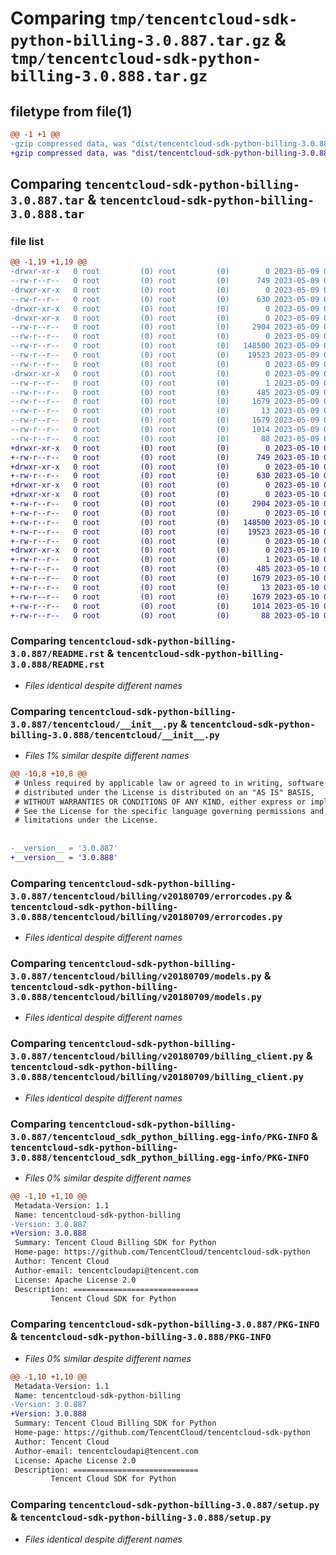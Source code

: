# Comparing `tmp/tencentcloud-sdk-python-billing-3.0.887.tar.gz` & `tmp/tencentcloud-sdk-python-billing-3.0.888.tar.gz`

## filetype from file(1)

```diff
@@ -1 +1 @@
-gzip compressed data, was "dist/tencentcloud-sdk-python-billing-3.0.887.tar", last modified: Tue May  9 02:23:33 2023, max compression
+gzip compressed data, was "dist/tencentcloud-sdk-python-billing-3.0.888.tar", last modified: Wed May 10 01:50:06 2023, max compression
```

## Comparing `tencentcloud-sdk-python-billing-3.0.887.tar` & `tencentcloud-sdk-python-billing-3.0.888.tar`

### file list

```diff
@@ -1,19 +1,19 @@
-drwxr-xr-x   0 root         (0) root         (0)        0 2023-05-09 02:23:33.000000 tencentcloud-sdk-python-billing-3.0.887/
--rw-r--r--   0 root         (0) root         (0)      749 2023-05-09 02:23:32.000000 tencentcloud-sdk-python-billing-3.0.887/README.rst
-drwxr-xr-x   0 root         (0) root         (0)        0 2023-05-09 02:23:33.000000 tencentcloud-sdk-python-billing-3.0.887/tencentcloud/
--rw-r--r--   0 root         (0) root         (0)      630 2023-05-09 02:23:32.000000 tencentcloud-sdk-python-billing-3.0.887/tencentcloud/__init__.py
-drwxr-xr-x   0 root         (0) root         (0)        0 2023-05-09 02:23:33.000000 tencentcloud-sdk-python-billing-3.0.887/tencentcloud/billing/
-drwxr-xr-x   0 root         (0) root         (0)        0 2023-05-09 02:23:33.000000 tencentcloud-sdk-python-billing-3.0.887/tencentcloud/billing/v20180709/
--rw-r--r--   0 root         (0) root         (0)     2904 2023-05-09 02:23:32.000000 tencentcloud-sdk-python-billing-3.0.887/tencentcloud/billing/v20180709/errorcodes.py
--rw-r--r--   0 root         (0) root         (0)        0 2023-05-09 02:23:32.000000 tencentcloud-sdk-python-billing-3.0.887/tencentcloud/billing/v20180709/__init__.py
--rw-r--r--   0 root         (0) root         (0)   148500 2023-05-09 02:23:32.000000 tencentcloud-sdk-python-billing-3.0.887/tencentcloud/billing/v20180709/models.py
--rw-r--r--   0 root         (0) root         (0)    19523 2023-05-09 02:23:32.000000 tencentcloud-sdk-python-billing-3.0.887/tencentcloud/billing/v20180709/billing_client.py
--rw-r--r--   0 root         (0) root         (0)        0 2023-05-09 02:23:32.000000 tencentcloud-sdk-python-billing-3.0.887/tencentcloud/billing/__init__.py
-drwxr-xr-x   0 root         (0) root         (0)        0 2023-05-09 02:23:33.000000 tencentcloud-sdk-python-billing-3.0.887/tencentcloud_sdk_python_billing.egg-info/
--rw-r--r--   0 root         (0) root         (0)        1 2023-05-09 02:23:33.000000 tencentcloud-sdk-python-billing-3.0.887/tencentcloud_sdk_python_billing.egg-info/dependency_links.txt
--rw-r--r--   0 root         (0) root         (0)      485 2023-05-09 02:23:33.000000 tencentcloud-sdk-python-billing-3.0.887/tencentcloud_sdk_python_billing.egg-info/SOURCES.txt
--rw-r--r--   0 root         (0) root         (0)     1679 2023-05-09 02:23:33.000000 tencentcloud-sdk-python-billing-3.0.887/tencentcloud_sdk_python_billing.egg-info/PKG-INFO
--rw-r--r--   0 root         (0) root         (0)       13 2023-05-09 02:23:33.000000 tencentcloud-sdk-python-billing-3.0.887/tencentcloud_sdk_python_billing.egg-info/top_level.txt
--rw-r--r--   0 root         (0) root         (0)     1679 2023-05-09 02:23:33.000000 tencentcloud-sdk-python-billing-3.0.887/PKG-INFO
--rw-r--r--   0 root         (0) root         (0)     1014 2023-05-09 02:23:32.000000 tencentcloud-sdk-python-billing-3.0.887/setup.py
--rw-r--r--   0 root         (0) root         (0)       88 2023-05-09 02:23:33.000000 tencentcloud-sdk-python-billing-3.0.887/setup.cfg
+drwxr-xr-x   0 root         (0) root         (0)        0 2023-05-10 01:50:06.000000 tencentcloud-sdk-python-billing-3.0.888/
+-rw-r--r--   0 root         (0) root         (0)      749 2023-05-10 01:50:06.000000 tencentcloud-sdk-python-billing-3.0.888/README.rst
+drwxr-xr-x   0 root         (0) root         (0)        0 2023-05-10 01:50:06.000000 tencentcloud-sdk-python-billing-3.0.888/tencentcloud/
+-rw-r--r--   0 root         (0) root         (0)      630 2023-05-10 01:50:06.000000 tencentcloud-sdk-python-billing-3.0.888/tencentcloud/__init__.py
+drwxr-xr-x   0 root         (0) root         (0)        0 2023-05-10 01:50:06.000000 tencentcloud-sdk-python-billing-3.0.888/tencentcloud/billing/
+drwxr-xr-x   0 root         (0) root         (0)        0 2023-05-10 01:50:06.000000 tencentcloud-sdk-python-billing-3.0.888/tencentcloud/billing/v20180709/
+-rw-r--r--   0 root         (0) root         (0)     2904 2023-05-10 01:50:06.000000 tencentcloud-sdk-python-billing-3.0.888/tencentcloud/billing/v20180709/errorcodes.py
+-rw-r--r--   0 root         (0) root         (0)        0 2023-05-10 01:50:06.000000 tencentcloud-sdk-python-billing-3.0.888/tencentcloud/billing/v20180709/__init__.py
+-rw-r--r--   0 root         (0) root         (0)   148500 2023-05-10 01:50:06.000000 tencentcloud-sdk-python-billing-3.0.888/tencentcloud/billing/v20180709/models.py
+-rw-r--r--   0 root         (0) root         (0)    19523 2023-05-10 01:50:06.000000 tencentcloud-sdk-python-billing-3.0.888/tencentcloud/billing/v20180709/billing_client.py
+-rw-r--r--   0 root         (0) root         (0)        0 2023-05-10 01:50:06.000000 tencentcloud-sdk-python-billing-3.0.888/tencentcloud/billing/__init__.py
+drwxr-xr-x   0 root         (0) root         (0)        0 2023-05-10 01:50:06.000000 tencentcloud-sdk-python-billing-3.0.888/tencentcloud_sdk_python_billing.egg-info/
+-rw-r--r--   0 root         (0) root         (0)        1 2023-05-10 01:50:06.000000 tencentcloud-sdk-python-billing-3.0.888/tencentcloud_sdk_python_billing.egg-info/dependency_links.txt
+-rw-r--r--   0 root         (0) root         (0)      485 2023-05-10 01:50:06.000000 tencentcloud-sdk-python-billing-3.0.888/tencentcloud_sdk_python_billing.egg-info/SOURCES.txt
+-rw-r--r--   0 root         (0) root         (0)     1679 2023-05-10 01:50:06.000000 tencentcloud-sdk-python-billing-3.0.888/tencentcloud_sdk_python_billing.egg-info/PKG-INFO
+-rw-r--r--   0 root         (0) root         (0)       13 2023-05-10 01:50:06.000000 tencentcloud-sdk-python-billing-3.0.888/tencentcloud_sdk_python_billing.egg-info/top_level.txt
+-rw-r--r--   0 root         (0) root         (0)     1679 2023-05-10 01:50:06.000000 tencentcloud-sdk-python-billing-3.0.888/PKG-INFO
+-rw-r--r--   0 root         (0) root         (0)     1014 2023-05-10 01:50:06.000000 tencentcloud-sdk-python-billing-3.0.888/setup.py
+-rw-r--r--   0 root         (0) root         (0)       88 2023-05-10 01:50:06.000000 tencentcloud-sdk-python-billing-3.0.888/setup.cfg
```

### Comparing `tencentcloud-sdk-python-billing-3.0.887/README.rst` & `tencentcloud-sdk-python-billing-3.0.888/README.rst`

 * *Files identical despite different names*

### Comparing `tencentcloud-sdk-python-billing-3.0.887/tencentcloud/__init__.py` & `tencentcloud-sdk-python-billing-3.0.888/tencentcloud/__init__.py`

 * *Files 1% similar despite different names*

```diff
@@ -10,8 +10,8 @@
 # Unless required by applicable law or agreed to in writing, software
 # distributed under the License is distributed on an "AS IS" BASIS,
 # WITHOUT WARRANTIES OR CONDITIONS OF ANY KIND, either express or implied.
 # See the License for the specific language governing permissions and
 # limitations under the License.
 
 
-__version__ = '3.0.887'
+__version__ = '3.0.888'
```

### Comparing `tencentcloud-sdk-python-billing-3.0.887/tencentcloud/billing/v20180709/errorcodes.py` & `tencentcloud-sdk-python-billing-3.0.888/tencentcloud/billing/v20180709/errorcodes.py`

 * *Files identical despite different names*

### Comparing `tencentcloud-sdk-python-billing-3.0.887/tencentcloud/billing/v20180709/models.py` & `tencentcloud-sdk-python-billing-3.0.888/tencentcloud/billing/v20180709/models.py`

 * *Files identical despite different names*

### Comparing `tencentcloud-sdk-python-billing-3.0.887/tencentcloud/billing/v20180709/billing_client.py` & `tencentcloud-sdk-python-billing-3.0.888/tencentcloud/billing/v20180709/billing_client.py`

 * *Files identical despite different names*

### Comparing `tencentcloud-sdk-python-billing-3.0.887/tencentcloud_sdk_python_billing.egg-info/PKG-INFO` & `tencentcloud-sdk-python-billing-3.0.888/tencentcloud_sdk_python_billing.egg-info/PKG-INFO`

 * *Files 0% similar despite different names*

```diff
@@ -1,10 +1,10 @@
 Metadata-Version: 1.1
 Name: tencentcloud-sdk-python-billing
-Version: 3.0.887
+Version: 3.0.888
 Summary: Tencent Cloud Billing SDK for Python
 Home-page: https://github.com/TencentCloud/tencentcloud-sdk-python
 Author: Tencent Cloud
 Author-email: tencentcloudapi@tencent.com
 License: Apache License 2.0
 Description: ============================
         Tencent Cloud SDK for Python
```

### Comparing `tencentcloud-sdk-python-billing-3.0.887/PKG-INFO` & `tencentcloud-sdk-python-billing-3.0.888/PKG-INFO`

 * *Files 0% similar despite different names*

```diff
@@ -1,10 +1,10 @@
 Metadata-Version: 1.1
 Name: tencentcloud-sdk-python-billing
-Version: 3.0.887
+Version: 3.0.888
 Summary: Tencent Cloud Billing SDK for Python
 Home-page: https://github.com/TencentCloud/tencentcloud-sdk-python
 Author: Tencent Cloud
 Author-email: tencentcloudapi@tencent.com
 License: Apache License 2.0
 Description: ============================
         Tencent Cloud SDK for Python
```

### Comparing `tencentcloud-sdk-python-billing-3.0.887/setup.py` & `tencentcloud-sdk-python-billing-3.0.888/setup.py`

 * *Files identical despite different names*


